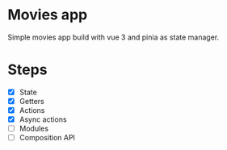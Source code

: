 # Movies app

Simple movies app build with vue 3 and pinia as state manager.

# Steps
- [x] State
- [x] Getters
- [x] Actions
- [x] Async actions
- [ ] Modules
- [ ] Composition API